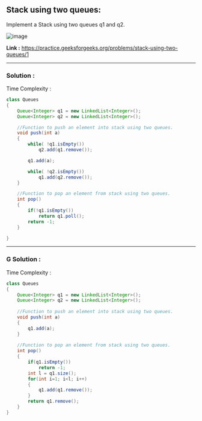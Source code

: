 ## Stack using two queues:
Implement a Stack using two queues q1 and q2.

![image](https://user-images.githubusercontent.com/23376002/158067513-e6d70dcf-6aba-4a09-8bb3-8bf875fdad98.png)

**Link :** https://practice.geeksforgeeks.org/problems/stack-using-two-queues/1


--------------------------------------------------------------------------------------------------------------------------------------------------


### Solution :

Time Complexity : 


```java
class Queues
{
    Queue<Integer> q1 = new LinkedList<Integer>();
    Queue<Integer> q2 = new LinkedList<Integer>();

    //Function to push an element into stack using two queues.
    void push(int a)
    {
        while( !q1.isEmpty())
            q2.add(q1.remove());

        q1.add(a);

        while( !q2.isEmpty())
            q1.add(q2.remove());
    }

    //Function to pop an element from stack using two queues. 
    int pop()
    {
        if(!q1.isEmpty())
            return q1.poll();
        return -1;
    }

}
```

--------------------------------------------------------------------------------------------------------------------------------------------------


### G Solution :

Time Complexity : 


```java
class Queues
{
    Queue<Integer> q1 = new LinkedList<Integer>();
    Queue<Integer> q2 = new LinkedList<Integer>();
    
    //Function to push an element into stack using two queues.
    void push(int a)
    {
        q1.add(a);
    }
    
    //Function to pop an element from stack using two queues. 
    int pop()
    {
        if(q1.isEmpty())
            return -1;
        int l = q1.size();
        for(int i=1; i<l; i++)
        {
            q1.add(q1.remove());
        }
        return q1.remove();
    }
}
```

